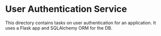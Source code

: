 # User Authentication Service
This directory contains tasks on user authentication for an application. It uses a Flask app and SQLAlchemy ORM for the DB.